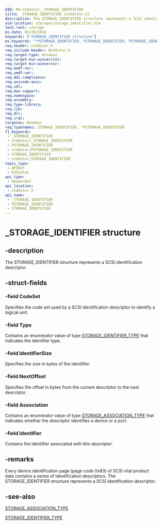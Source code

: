 ```yaml
---
UID: NS:ntddstor._STORAGE_IDENTIFIER
title: _STORAGE_IDENTIFIER (ntddstor.h)
description: The STORAGE_IDENTIFIER structure represents a SCSI identification descriptor.
old-location: storage\storage_identifier.htm
tech.root: storage
ms.date: 03/29/2018
keywords: ["STORAGE_IDENTIFIER structure"]
ms.keywords: "*PSTORAGE_IDENTIFIER, PSTORAGE_IDENTIFIER, PSTORAGE_IDENTIFIER structure pointer [Storage Devices], STORAGE_IDENTIFIER, STORAGE_IDENTIFIER structure [Storage Devices], _STORAGE_IDENTIFIER, ntddstor/PSTORAGE_IDENTIFIER, ntddstor/STORAGE_IDENTIFIER, storage.storage_identifier, structs-general_29c666d7-3e61-44fe-a36e-979418dbb958.xml"
req.header: ntddstor.h
req.include-header: Ntddstor.h
req.target-type: Windows
req.target-min-winverclnt: 
req.target-min-winversvr: 
req.kmdf-ver: 
req.umdf-ver: 
req.ddi-compliance: 
req.unicode-ansi: 
req.idl: 
req.max-support: 
req.namespace: 
req.assembly: 
req.type-library: 
req.lib: 
req.dll: 
req.irql: 
targetos: Windows
req.typenames: STORAGE_IDENTIFIER, *PSTORAGE_IDENTIFIER
f1_keywords:
 - _STORAGE_IDENTIFIER
 - ntddstor/_STORAGE_IDENTIFIER
 - PSTORAGE_IDENTIFIER
 - ntddstor/PSTORAGE_IDENTIFIER
 - STORAGE_IDENTIFIER
 - ntddstor/STORAGE_IDENTIFIER
topic_type:
 - APIRef
 - kbSyntax
api_type:
 - HeaderDef
api_location:
 - ntddstor.h
api_name:
 - _STORAGE_IDENTIFIER
 - PSTORAGE_IDENTIFIER
 - STORAGE_IDENTIFIER
---
```


# _STORAGE_IDENTIFIER structure


## -description

The STORAGE_IDENTIFIER structure represents a SCSI identification descriptor.

## -struct-fields

### -field CodeSet

Specifies the code set used by a SCSI identification descriptor to identify a logical unit.

### -field Type

Contains an enumerator value of type <a href="/previous-versions/windows/hardware/drivers/ff566990(v=vs.85)">STORAGE_IDENTIFIER_TYPE</a> that indicates the identifier type.

### -field IdentifierSize

Specifies the size in bytes of the identifier.

### -field NextOffset

Specifies the offset in bytes from the current descriptor to the next descriptor.

### -field Association

Contains an enumerator value of type <a href="/previous-versions/windows/hardware/drivers/ff566349(v=vs.85)">STORAGE_ASSOCIATION_TYPE</a> that indicates whether the descriptor identifies a device or a port.

### -field Identifier

Contains the identifier associated with this descriptor.

## -remarks

Every device identification page (page code 0x83) of SCSI vital product data contains a series of identification descriptors. The STORAGE_IDENTIFIER structure represents a SCSI identification descriptor.

## -see-also

<a href="/previous-versions/windows/hardware/drivers/ff566349(v=vs.85)">STORAGE_ASSOCIATION_TYPE</a>



<a href="/previous-versions/windows/hardware/drivers/ff566990(v=vs.85)">STORAGE_IDENTIFIER_TYPE</a>

